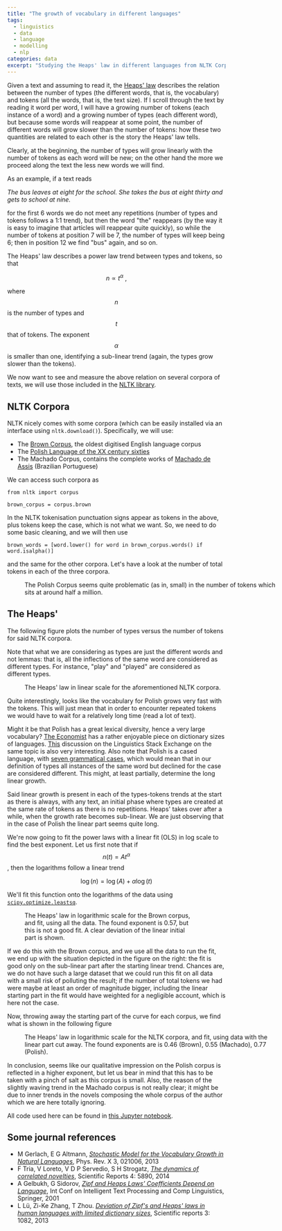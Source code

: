 ```yaml
---
title: "The growth of vocabulary in different languages"
tags:
  - linguistics
  - data
  - language
  - modelling
  - nlp
categories: data
excerpt: "Studying the Heaps' law in different languages from NLTK Corpora"
---
```


Given a text and assuming to read it, the [Heaps' law](https://en.wikipedia.org/wiki/Heaps'_law) describes the relation between the number of types (the different words, that is, the vocabulary) and tokens (all the words, that is, the text size). If I scroll through the text by reading it word per word, I will have a growing number of tokens (each instance of a word) and a growing number of types (each different word), but because some words will reappear at some point, the number of different words will grow slower than the number of tokens: how these two quantities are related to each other is the story the Heaps' law tells.

Clearly, at the beginning, the number of types will grow linearly with the number of tokens as each word will be new; on the other hand the more we proceed along the text the less new words we will find.

As an example, if a text reads

_The bus leaves at eight for the school. She takes the bus at eight thirty and gets to school at nine._

for the first 6 words we do not meet any repetitions (number of types and tokens follows a 1:1 trend), but then the word "the" reappears (by the way it is easy to imagine that articles will reappear quite quickly), so while the number of tokens at position 7 will be 7, the number of types will keep being 6; then in position 12 we find "bus" again, and so on.

The Heaps' law describes a power law trend between types and tokens, so that

$$
n \propto t^\alpha \ ,
$$

where $$n$$ is the number of types and $$t$$ that of tokens. The exponent $$\alpha$$ is smaller than one, identifying a sub-linear trend (again, the types grow slower than the tokens).

We now want to see and measure the above relation on several corpora of texts, we will use those included in the [NLTK library](http://www.nltk.org).

## NLTK Corpora

NLTK nicely comes with some corpora (which can be easily installed via an interface using `nltk.download()`). Specifically, we will use:

* The [Brown Corpus](https://en.wikipedia.org/wiki/Brown_Corpus), the oldest digitised English language corpus
* The [Polish Language of the XX century sixties](http://www.tei-c.org/Activities/Projects/po01.xml)
* The Machado Corpus, contains the complete works of [Machado de Assis](https://en.wikipedia.org/wiki/Machado_de_Assis) (Brazilian Portuguese)

We can access such corpora as

```
from nltk import corpus

brown_corpus = corpus.brown
```

In the NLTK tokenisation punctuation signs appear as tokens in the above, plus tokens keep the case, which is not what we want. So, we need to do some basic cleaning, and we will then use

```
brown_words = [word.lower() for word in brown_corpus.words() if word.isalpha()]
```

and the same for the other corpora. Let's have a look at the number of total tokens in each of the three corpora.

<figure style="width: 600px" class="align-center">
  <img src="{{ site.url }}{{ site.posts_images_path }}num-tokens-nltk.svg" alt="">
  <figcaption>The Polish Corpus seems quite problematic (as in, small) in the number of tokens which sits at around half a million.</figcaption>
</figure>

## The Heaps'

The following figure plots the number of types versus the number of tokens for said NLTK corpora.

Note that what we are considering as types are just the different words and not lemmas: that is, all the inflections of the same word are considered as different types. For instance, "play" and "played" are considered as different types.

<figure style="width: 600px" class="align-center">
  <img src="{{ site.url }}{{ site.posts_images_path }}heaps-nltk-linear.svg" alt="">
  <figcaption>The Heaps' law in linear scale for the aforementioned NLTK corpora.</figcaption>
</figure>

Quite interestingly, looks like the vocabulary for Polish grows very fast with the tokens. This will just mean that in order to encounter repeated tokens we would have to wait for a relatively long time (read a lot of text).

Might it be that Polish has a great lexical diversity, hence a very large vocabulary? [The Economist](http://www.economist.com/blogs/johnson/2010/06/counting_words) has a rather enjoyable piece on dictionary sizes of languages. [This](http://linguistics.stackexchange.com/questions/3393/which-language-has-the-biggest-vocabulary) discussion on the Linguistics Stack Exchange on the same topic is also very interesting.
Also note that Polish is a cased language, with [seven grammatical cases](https://en.wikipedia.org/wiki/Polish_language), which would mean that in our definition of types all instances of the same word but declined for the case are considered different. This might, at least partially, determine the long linear growth.

Said linear growth is present in each of the types-tokens trends at the start as there is always, with any text, an initial phase where types are created at the same rate of tokens as there is no repetitions. Heaps' takes over after a while, when the growth rate becomes sub-linear. We are just observing that in the case of Polish the linear part seems quite long.

We're now going to fit the power laws with a linear fit (OLS) in log scale to find the best exponent. Let us first note that if $$n(t) = At^\alpha$$, then the logarithms follow a linear trend

$$
\log(n) = \log(A) + \alpha \log(t)
$$

We'll fit this function onto the logarithms of the data using [`scipy.optimize.leastsq`](https://docs.scipy.org/doc/scipy-0.18.1/reference/generated/scipy.optimize.leastsq.html).

<figure style="width: 400px" class="align-right">
  <img src="{{ site.url }}{{ site.posts_images_path }}heaps-log-brown-all.svg" alt="">
  <figcaption>The Heaps' law in logarithmic scale for the Brown corpus, and fit, using all the data. The found exponent is 0.57, but this is not a good fit. A clear deviation of the linear initial part is shown.</figcaption>
</figure>

If we do this with the Brown corpus, and we use all the data to run the fit, we end up with the situation depicted in the figure on the right: the fit is good only on the sub-linear part after the starting linear trend. Chances are, we do not have such a large dataset that we could run this fit on all data with a small risk of polluting the result; if the number of total tokens we had were maybe at least an order of magnitude bigger, including the linear starting part in the fit would have weighted for a negligible account, which is here not the case.

Now, throwing away the starting part of the curve for each corpus, we find what is shown in the following figure

<figure style="width: 600px" class="align-center">
  <img src="{{ site.url }}{{ site.posts_images_path }}heaps-log-nltk-cut.svg" alt="">
  <figcaption>The Heaps' law in logarithmic scale for the NLTK corpora, and fit, using data with the linear part cut away. The found exponents are is 0.46 (Brown), 0.55 (Machado), 0.77 (Polish).</figcaption>
</figure>

In conclusion, seems like our qualitative impression on the Polish corpus is reflected in a higher exponent, but let us bear in mind that this has to be taken with a pinch of salt as this corpus is small. Also, the reason of the slightly waving trend in the Machado corpus is not really clear; it might be due to inner trends in the novels composing the whole corpus of the author which we are here totally ignoring.

All code used here can be found in [this Jupyter notebook](http://nbviewer.jupyter.org/github.com/martinapugliese/the-talking-data/tree/master/quantifying-natural-languages/blob/master/Heaps%27s%20laws%20different%20languages.ipynb).


## Some journal references

* M Gerlach, E G Altmann, [*Stochastic Model for the Vocabulary Growth in Natural Languages*](http://journals.aps.org/prx/pdf/10.1103/PhysRevX.3.021006), Phys. Rev. X 3, 021006, 2013
* F Tria, V Loreto, V D P Servedio, S H Strogatz, [*The dynamics of correlated novelties*](http://www.nature.com/articles/srep05890), Scientific Reports 4: 5890, 2014
* A Gelbukh, G Sidorov, [*Zipf and Heaps Laws’ Coefficients Depend on Language*](http://www.cic.ipn.mx/~sidorov/Zipf_Springer.pdf), Int Conf on Intelligent Text Processing and Comp Linguistics, Springer, 2001
* L Lü, Zi-Ke Zhang, T Zhou. [*Deviation of Zipf's and Heaps' laws in human languages with limited dictionary sizes*](http://www.nature.com/articles/srep01082), Scientific reports 3: 1082, 2013
